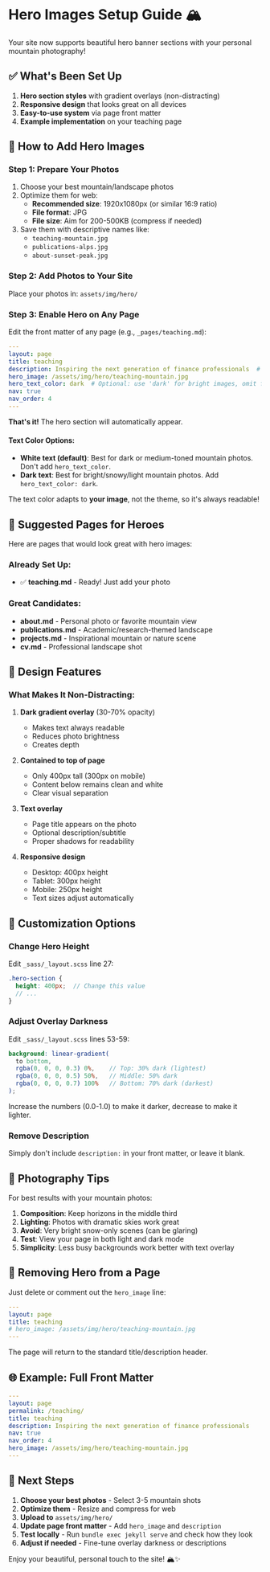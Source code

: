 # Hero Images Setup Guide 🏔️

Your site now supports beautiful hero banner sections with your personal mountain photography!

## ✅ What's Been Set Up

1. **Hero section styles** with gradient overlays (non-distracting)
2. **Responsive design** that looks great on all devices
3. **Easy-to-use system** via page front matter
4. **Example implementation** on your teaching page

## 🚀 How to Add Hero Images

### Step 1: Prepare Your Photos

1. Choose your best mountain/landscape photos
2. Optimize them for web:
   - **Recommended size**: 1920x1080px (or similar 16:9 ratio)
   - **File format**: JPG
   - **File size**: Aim for 200-500KB (compress if needed)
3. Save them with descriptive names like:
   - `teaching-mountain.jpg`
   - `publications-alps.jpg`
   - `about-sunset-peak.jpg`

### Step 2: Add Photos to Your Site

Place your photos in: `assets/img/hero/`

### Step 3: Enable Hero on Any Page

Edit the front matter of any page (e.g., `_pages/teaching.md`):

```yaml
---
layout: page
title: teaching
description: Inspiring the next generation of finance professionals  # Optional subtitle
hero_image: /assets/img/hero/teaching-mountain.jpg
hero_text_color: dark  # Optional: use 'dark' for bright images, omit for dark/medium images
nav: true
nav_order: 4
---
```

**That's it!** The hero section will automatically appear.

#### Text Color Options:

- **White text (default)**: Best for dark or medium-toned mountain photos. Don't add `hero_text_color`.
- **Dark text**: Best for bright/snowy/light mountain photos. Add `hero_text_color: dark`.

The text color adapts to **your image**, not the theme, so it's always readable!

## 📄 Suggested Pages for Heroes

Here are pages that would look great with hero images:

### Already Set Up:
- ✅ **teaching.md** - Ready! Just add your photo

### Great Candidates:
- **about.md** - Personal photo or favorite mountain view
- **publications.md** - Academic/research-themed landscape
- **projects.md** - Inspirational mountain or nature scene
- **cv.md** - Professional landscape shot

## 🎨 Design Features

### What Makes It Non-Distracting:

1. **Dark gradient overlay** (30-70% opacity)
   - Makes text always readable
   - Reduces photo brightness
   - Creates depth

2. **Contained to top of page**
   - Only 400px tall (300px on mobile)
   - Content below remains clean and white
   - Clear visual separation

3. **Text overlay**
   - Page title appears on the photo
   - Optional description/subtitle
   - Proper shadows for readability

4. **Responsive design**
   - Desktop: 400px height
   - Tablet: 300px height
   - Mobile: 250px height
   - Text sizes adjust automatically

## 🔧 Customization Options

### Change Hero Height

Edit `_sass/_layout.scss` line 27:

```scss
.hero-section {
  height: 400px;  // Change this value
  // ...
}
```

### Adjust Overlay Darkness

Edit `_sass/_layout.scss` lines 53-59:

```scss
background: linear-gradient(
  to bottom,
  rgba(0, 0, 0, 0.3) 0%,    // Top: 30% dark (lightest)
  rgba(0, 0, 0, 0.5) 50%,   // Middle: 50% dark
  rgba(0, 0, 0, 0.7) 100%   // Bottom: 70% dark (darkest)
);
```

Increase the numbers (0.0-1.0) to make it darker, decrease to make it lighter.

### Remove Description

Simply don't include `description:` in your front matter, or leave it blank.

## 📸 Photography Tips

For best results with your mountain photos:

1. **Composition**: Keep horizons in the middle third
2. **Lighting**: Photos with dramatic skies work great
3. **Avoid**: Very bright snow-only scenes (can be glaring)
4. **Test**: View your page in both light and dark mode
5. **Simplicity**: Less busy backgrounds work better with text overlay

## 🔄 Removing Hero from a Page

Just delete or comment out the `hero_image` line:

```yaml
---
layout: page
title: teaching
# hero_image: /assets/img/hero/teaching-mountain.jpg
---
```

The page will return to the standard title/description header.

## 🌐 Example: Full Front Matter

```yaml
---
layout: page
permalink: /teaching/
title: teaching
description: Inspiring the next generation of finance professionals
nav: true
nav_order: 4
hero_image: /assets/img/hero/teaching-mountain.jpg
---
```

## 🎯 Next Steps

1. **Choose your best photos** - Select 3-5 mountain shots
2. **Optimize them** - Resize and compress for web
3. **Upload to** `assets/img/hero/`
4. **Update page front matter** - Add `hero_image` and `description`
5. **Test locally** - Run `bundle exec jekyll serve` and check how they look
6. **Adjust if needed** - Fine-tune overlay darkness or descriptions

Enjoy your beautiful, personal touch to the site! 🏔️✨
